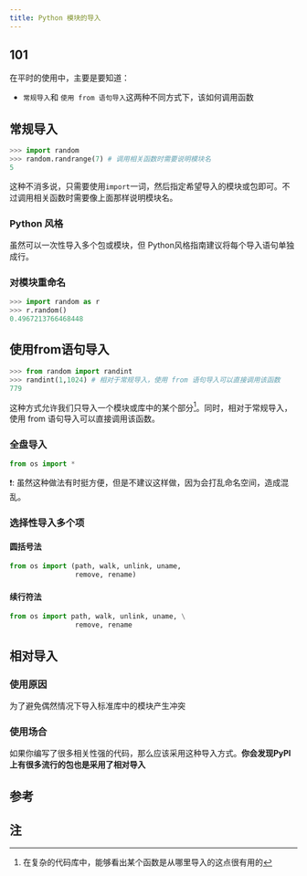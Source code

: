 ```yaml
---
title: Python 模块的导入
---
```


## 101

在平时的使用中，主要是要知道：

* `常规导入`和 `使用 from 语句导入`这两种不同方式下，该如何调用函数

## 常规导入

```python
>>> import random
>>> random.randrange(7)	# 调用相关函数时需要说明模块名
5
```

这种不消多说，只需要使用`import`一词，然后指定希望导入的模块或包即可。不过调用相关函数时需要像上面那样说明模块名。

### Python 风格

虽然可以一次性导入多个包或模块，但 Python风格指南建议将每个导入语句单独成行。

### 对模块重命名

```python
>>> import random as r
>>> r.random()
0.4967213766468448
```

## 使用from语句导入

```python
>>> from random import randint
>>> randint(1,1024) # 相对于常规导入，使用 from 语句导入可以直接调用该函数
779
```

这种方式允许我们只导入一个模块或库中的某个部分[^2]。同时，相对于常规导入，使用 from 语句导入可以直接调用该函数。

### 全盘导入

```python
from os import *
```

:exclamation:: 虽然这种做法有时挺方便，但是不建议这样做，因为会打乱命名空间，造成混乱。

### 选择性导入多个项

#### 圆括号法

```python
from os import (path, walk, unlink, uname, 
                remove, rename)
```

#### 续行符法

```python
from os import path, walk, unlink, uname, \
                remove, rename
```

## 相对导入

### 使用原因

为了避免偶然情况下导入标准库中的模块产生冲突

### 使用场合

如果你编写了很多相关性强的代码，那么应该采用这种导入方式。**你会发现PyPI上有很多流行的包也是采用了相对导入**

## 参考

[^1]: [Python 101: All about imports | The Mouse Vs. The Python](http://www.blog.pythonlibrary.org/2016/03/01/python-101-all-about-imports/)    中文翻译： [Python导入模块的几种姿势| 编程派 | Coding Python](https://codingpy.com/article/python-import-101/)

## 注

[^2]: 在复杂的代码库中，能够看出某个函数是从哪里导入的这点很有用的

